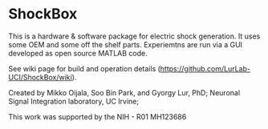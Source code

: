 # ShockBox

This is a hardware & software package for electric shock generation. It uses some OEM and some off the shelf parts. Experiemtns are run via a GUI developed as open source MATLAB code. 

See wiki page for build and operation details (https://github.com/LurLab-UCI/ShockBox/wiki).

Created by Mikko Oijala, Soo Bin Park, and Gyorgy Lur, PhD; Neuronal Signal Integration laboratory, UC Irvine;

This work was supported by the NIH - R01 MH123686
